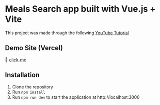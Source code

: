 # Meals Search app built with Vue.js + Vite
This project was made through the following [YouTube Tutorial](https://youtu.be/cfiN8lCA3RM)


## Demo Site (Vercel)
🔗 [click-me](https://meals-priyanshu.vercel.app/)


## Installation
1. Clone the repository
1. Run `npm install`
1. Run `npm run dev` to start the application at http://localhost:3000



